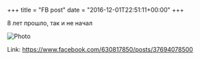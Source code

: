 +++
title = "FB post"
date = "2016-12-01T22:51:11+00:00"
+++

8 лет прошло, так и не начал

![Photo](https://scontent.xx.fbcdn.net/v/t1.0-1/s100x100/15219468_10154358644227851_3845058004167478958_n.jpg?oh=1a7887ff6807392caa371b52f68238e7&oe=5966630F)


Link: https://www.facebook.com/630817850/posts/37694078500
